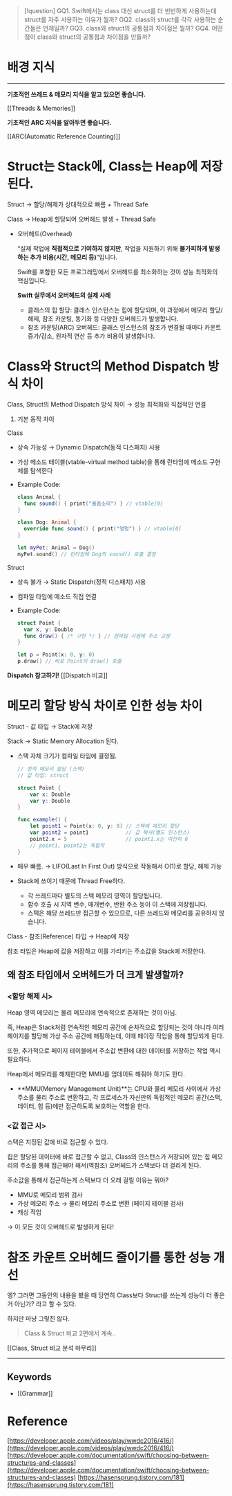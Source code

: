 >[!question]
>GQ1. Swift에서는 class 대신 struct를 더 빈번하게 사용하는데 struct를 자주 사용하는 이유가 뭘까?
>GQ2. class와 struct를 각각 사용하는 순간들은 언제일까?
>GQ3. class와 struct의 공통점과 차이점은 뭘까?
>GQ4. 어떤 점이 class와 struct의 공통점과 차이점을 만들까?

# 배경 지식
---

**기초적인 쓰레드 & 메모리 지식을 알고 있으면 좋습니다.**

[[Threads & Memories]]

**기초적인 ARC 지식을 알아두면 좋습니다.**

[[ARC(Automatic Reference Counting)]]


# Struct는 Stack에, Class는 Heap에 저장된다.

Struct → 할당/해제가 상대적으로 빠름 + Thread Safe

Class → Heap에 할당되어 오버헤드 발생 + Thread Safe

- 오버헤드(Overhead)
    
    “실제 작업에 **직접적으로 기여하지 않지만**, 작업을 지원하기 위해 **불가피하게 발생하는 추가 비용(시간, 메모리 등)**“입니다.
    
    Swift를 포함한 모든 프로그래밍에서 오버헤드를 최소화하는 것이 성능 최적화의 핵심입니다.
    
    **Swift 실무에서 오버헤드의 실제 사례**
    
    - 클래스의 힙 할당: 클래스 인스턴스는 힙에 할당되며, 이 과정에서 메모리 할당/해제, 참조 카운팅, 동기화 등 다양한 오버헤드가 발생합니다.
    - 참조 카운팅(ARC) 오버헤드: 클래스 인스턴스의 참조가 변경될 때마다 카운트 증가/감소, 원자적 연산 등 추가 비용이 발생합니다.

# Class와 Struct의 Method Dispatch 방식 차이

Class, Struct의 Method Dispatch 방식 차이 → 성능 최적화와 직접적인 연결

1. 기본 동작 차이

Class

- 상속 가능성 → Dynamic Dispatch(동적 디스패치) 사용
    
- 가상 메소드 테이블(vtable-virtual method table)을 통해 런타임에 메소드 구현체를 탐색한다
    
- Example Code:
    ```swift
    class Animal {
      func sound() { print("울음소리") } // vtable[0]
    }
    
    class Dog: Animal {
      override func sound() { print("멍멍") } // vtable[0]
    }
    
    let myPet: Animal = Dog()
    myPet.sound() // 런타임에 Dog의 sound() 호출 결정
    ```
    

Struct

- 상속 불가 → Static Dispatch(정적 디스패치) 사용
    
- 컴파일 타임에 메소드 직접 연결
    
- Example Code:
    ```swift
    struct Point {
      var x, y: Double
      func draw() { /* 구현 */ } // 컴파일 시점에 주소 고정
    }
    
    let p = Point(x: 0, y: 0)
    p.draw() // 바로 Point의 draw() 호출
    ```
    

**Dispatch 참고하기!**
[[Dispatch 비교]]

# 메모리 할당 방식 차이로 인한 성능 차이

Struct - 값 타입 → Stack에 저장

Stack → Static Memory Allocation 된다.

- 스택 자체 크기가 컴파일 타임에 결정됨.
    
    ```swift
    // 정적 메모리 할당 (스택)
    // 값 타입: struct
    
    struct Point {
        var x: Double
        var y: Double
    }
    
    func example() {
        let point1 = Point(x: 0, y: 0) // 스택에 메모리 할당
        var point2 = point1            // 값 복사(별도 인스턴스)
        point2.x = 5                   // point1.x는 여전히 0
        // point1, point2는 독립적
    }
    ```
    
- 매우 빠름. → LIFO(Last In First Out) 방식으로 작동해서 O(1)로 할당, 해제 가능
    
- Stack에 쓰이기 때문에 Thread Free하다.
    
    - 각 쓰레드마다 별도의 스택 메모리 영역이 할당됩니다.
    - 함수 호출 시 지역 변수, 매개변수, 반환 주소 등이 이 스택에 저장됩니다.
    - 스택은 해당 쓰레드만 접근할 수 있으므로, 다른 쓰레드와 메모리를 공유하지 않습니다.

Class - 참조(Reference) 타입 → Heap에 저장

참조 타입은 Heap에 값을 저장하고 이를 가리키는 주소값을 Stack에 저장한다.

## 왜 참조 타입에서 오버헤드가 더 크게 발생할까?

### <할당 해제 시>

Heap 영역 메모리는 물리 메모리에 연속적으로 존재하는 것이 아님.

즉, Heap은 Stack처럼 연속적인 메모리 공간에 순차적으로 할당되는 것이 아니라 여러 페이지를 할당해 가상 주소 공간에 매핑하는데, 이때 페이징 작업을 통해 할당되게 된다.

또한, 추가적으로 페이지 테이블에서 주소값 변환에 대한 데이터를 저장하는 작업 역시 필요하다.

Heap에서 메모리를 해제한다면 MMU를 업데이트 해줘야 하기도 한다.

- **MMU(Memory Management Unit)**는 CPU와 물리 메모리 사이에서 가상 주소를 물리 주소로 변환하고, 각 프로세스가 자신만의 독립적인 메모리 공간(스택, 데이터, 힙 등)에만 접근하도록 보호하는 역할을 한다.

### <값 접근 시>

스택은 지정된 값에 바로 접근할 수 있다.

힙은 할당된 데이터에 바로 접근할 수 없고, Class의 인스턴스가 저장되어 있는 힙 메모리의 주소를 통해 접근해야 해서(역참조) 오버헤드가 스택보다 더 걸리게 된다.

주소값을 통해서 접근하는게 스택보다 더 오래 걸릴 이유는 뭐야?

- MMU로 메모리 범위 검사
- 가상 메모리 주소 → 물리 메모리 주소로 변환 (페이지 테이블 검사)
- 캐싱 작업

→ 이 모든 것이 오버헤드로 발생하게 된다!

# 참조 카운트 오버헤드 줄이기를 통한 성능 개선

엥? 그러면 그동안의 내용을 봤을 때 당연히 Class보다 Struct를 쓰는게 성능이 더 좋은거 아닌가? 라고 할 수 있다.

하지만 마냥 그렇진 않다.

> Class & Struct 비교 2편에서 계속..

[[Class, Struct 비교 분석 마무리]]

---

## Keywords
+ [[Grammar]]
# Reference

[https://developer.apple.com/videos/play/wwdc2016/416/](https://developer.apple.com/videos/play/wwdc2016/416/)
[https://developer.apple.com/documentation/swift/choosing-between-structures-and-classes](https://developer.apple.com/documentation/swift/choosing-between-structures-and-classes)
[https://hasensprung.tistory.com/181](https://hasensprung.tistory.com/181)